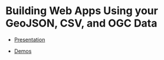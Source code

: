 # Building Web Apps Using your GeoJSON, CSV, and OGC Data

- [Presentation](https://annelfitz.github.io/DevSummit-presentations/DS-2021/Dynamic-vector-symbology/#/)

- [Demos](https://annelfitz.github.io/DevSummit-presentations/DS-2021/Dynamic-vector-symbology/demos/)
